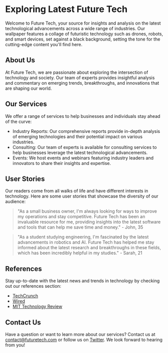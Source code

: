 <!--font:Montserrat-->

# Exploring Latest Future Tech

Welcome to Future Tech, your source for insights and analysis on the latest technological advancements across a wide range of industries. Our wallpaper features a collage of futuristic technology such as drones, robots, and smart devices, set against a black background, setting the tone for the cutting-edge content you'll find here.

## About Us

At Future Tech, we are passionate about exploring the intersection of technology and society. Our team of experts provides insightful analysis and commentary on emerging trends, breakthroughs, and innovations that are shaping our world.

## Our Services

We offer a range of services to help businesses and individuals stay ahead of the curve:

- Industry Reports: Our comprehensive reports provide in-depth analysis of emerging technologies and their potential impact on various industries.
- Consulting: Our team of experts is available for consulting services to help businesses leverage the latest technological advancements.
- Events: We host events and webinars featuring industry leaders and innovators to share their insights and expertise.

## User Stories

Our readers come from all walks of life and have different interests in technology. Here are some user stories that showcase the diversity of our audience:

> "As a small business owner, I'm always looking for ways to improve my operations and stay competitive. Future Tech has been an invaluable resource for me, providing insights into the latest software and tools that can help me save time and money." - John, 35

> "As a student studying engineering, I'm fascinated by the latest advancements in robotics and AI. Future Tech has helped me stay informed about the latest research and breakthroughs in these fields, which has been incredibly helpful in my studies." - Sarah, 21

## References

Stay up-to-date with the latest news and trends in technology by checking out our references section:

- [TechCrunch](#)
- [Wired](#)
- [MIT Technology Review](#)

## Contact Us

Have a question or want to learn more about our services? Contact us at [contact@futuretech.com](mailto:contact@futuretech.com) or follow us on [Twitter](#). We look forward to hearing from you!

<!--

Write me content for website with wallpaper which alt text is:

"A wallpaper featuring a collage of futuristic technology such as drones, robots, and smart devices, set against a black background."

The name/title of the page should not be 1:1 copy of the alt text but rather a real content of the website which is using this wallpaper.

- Use markdown format 
- Start with heading
- Heading should be short and concise
- The content should look like a real website 
- The website should not be about the wallpaper, wallpaper is just a related background
- Heading should be contain work "wallpaper" or "background"
- Include real sections like references, contact, user stories, etc. use things relevant to the page purpose.
- Feel free to use structure like headings, bullets, numbering, blockquotes, paragraphs, horizontal lines, etc.
- You can use formatting like bold or _italic_
- You can include UTF-8 emojis
- Links should be only #hash anchors (and you can refer to the document itself)
- Do not include images


---


# Future Tech: Innovating Our World

Welcome to Future Tech, a website dedicated to exploring the latest advancements in technology and how they are shaping our world. Our wallpaper featuring a collage of futuristic technology such as drones, robots, and smart devices, set against a black background, sets the tone for the cutting-edge content you'll find here.

## About Us

At Future Tech, we believe that staying up-to-date with the latest technological developments is essential for success in today's world. Our team of experts provides insightful analysis and commentary on emerging trends, breakthroughs, and innovations across a wide range of industries.

## Our Services

- Industry Reports: We offer comprehensive reports on emerging technologies and their potential impact on various industries, from healthcare to transportation.
- Consulting: Our team of experts is available for consulting services to help businesses stay ahead of the curve and leverage the latest technological advancements.
- Events: We host events and webinars featuring industry leaders and innovators to share their insights and expertise.

## User Stories

Our readers come from all walks of life and have different interests in technology. Here are some user stories that showcase the diversity of our audience:

> "I'm a small business owner, and I'm always looking for ways to streamline my operations and improve efficiency. Future Tech has been an invaluable resource for me, providing insights into the latest software and tools that can help me save time and money." - John, 35

> "As a student studying engineering, I'm fascinated by the latest advancements in robotics and AI. Future Tech has helped me stay informed about the latest research and breakthroughs in these fields, which has been incredibly helpful in my studies." - Sarah, 21

## References

Stay up-to-date with the latest news and trends in technology by checking out our references section:

- [TechCrunch](#)
- [Wired](#)
- [MIT Technology Review](#)

## Contact Us

Have a question or want to learn more about our services? Contact us at [contact@futuretech.com](mailto:contact@futuretech.com) or follow us on [Twitter](#). We look forward to hearing from you!


---


Heading is too long, rewrite whole content.


---


# Future Tech: Exploring the Latest Advancements in Technology

Welcome to Future Tech, your go-to source for insights and analysis on the latest technological advancements across a wide range of industries. Our wallpaper features a collage of futuristic technology such as drones, robots, and smart devices, set against a black background, setting the tone for the cutting-edge content you'll find here.

## About Us

At Future Tech, we are passionate about exploring the intersection of technology and society. Our team of experts provides insightful analysis and commentary on emerging trends, breakthroughs, and innovations that are shaping our world.

## Our Services

We offer a range of services to help businesses and individuals stay ahead of the curve:

- Industry Reports: Our comprehensive reports provide in-depth analysis of emerging technologies and their potential impact on various industries.
- Consulting: Our team of experts is available for consulting services to help businesses leverage the latest technological advancements.
- Events: We host events and webinars featuring industry leaders and innovators to share their insights and expertise.

## User Stories

Our readers come from all walks of life and have different interests in technology. Here are some user stories that showcase the diversity of our audience:

> "As a small business owner, I'm always looking for ways to improve my operations and stay competitive. Future Tech has been an invaluable resource for me, providing insights into the latest software and tools that can help me save time and money." - John, 35

> "As a student studying engineering, I'm fascinated by the latest advancements in robotics and AI. Future Tech has helped me stay informed about the latest research and breakthroughs in these fields, which has been incredibly helpful in my studies." - Sarah, 21

## References

Stay up-to-date with the latest news and trends in technology by checking out our references section:

- [TechCrunch](#)
- [Wired](#)
- [MIT Technology Review](#)

## Contact Us

Have a question or want to learn more about our services? Contact us at [contact@futuretech.com](mailto:contact@futuretech.com) or follow us on [Twitter](#). We look forward to hearing from you!


---


Heading is too long, rewrite whole content.


---


# Future Tech: Exploring the Latest Advancements in Technology

Welcome to Future Tech, your go-to source for insights and analysis on the latest technological advancements across a wide range of industries. Our wallpaper features a collage of futuristic technology such as drones, robots, and smart devices, set against a black background, setting the tone for the cutting-edge content you'll find here.

## About Us

At Future Tech, we are passionate about exploring the intersection of technology and society. Our team of experts provides insightful analysis and commentary on emerging trends, breakthroughs, and innovations that are shaping our world.

## Services

We offer a range of services to help businesses and individuals stay ahead of the curve:

- Industry Reports: Our comprehensive reports provide in-depth analysis of emerging technologies and their potential impact on various industries.
- Consulting: Our team of experts is available for consulting services to help businesses leverage the latest technological advancements.
- Events: We host events and webinars featuring industry leaders and innovators to share their insights and expertise.

## User Stories

Our readers come from all walks of life and have different interests in technology. Here are some user stories that showcase the diversity of our audience:

> "As a small business owner, I'm always looking for ways to improve my operations and stay competitive. Future Tech has been an invaluable resource for me, providing insights into the latest software and tools that can help me save time and money." - John, 35

> "As a student studying engineering, I'm fascinated by the latest advancements in robotics and AI. Future Tech has helped me stay informed about the latest research and breakthroughs in these fields, which has been incredibly helpful in my studies." - Sarah, 21

## References

Stay up-to-date with the latest news and trends in technology by checking out our references section:

- [TechCrunch](#)
- [Wired](#)
- [MIT Technology Review](#)

## Contact Us

Have a question or want to learn more about our services? Contact us at [contact@futuretech.com](mailto:contact@futuretech.com) or follow us on [Twitter](#). We look forward to hearing from you!


---


Heading is too long, rewrite whole content.


---


# Future Tech: Exploring the Latest in Technology

Welcome to Future Tech, your source for insights and analysis on the latest technological advancements across a wide range of industries. Our wallpaper features a collage of futuristic technology such as drones, robots, and smart devices, set against a black background, setting the tone for the cutting-edge content you'll find here.

## About Us

At Future Tech, we are passionate about exploring the intersection of technology and society. Our team of experts provides insightful analysis and commentary on emerging trends, breakthroughs, and innovations that are shaping our world.

## Our Services

We offer a range of services to help businesses and individuals stay ahead of the curve:

- Industry Reports: Our comprehensive reports provide in-depth analysis of emerging technologies and their potential impact on various industries.
- Consulting: Our team of experts is available for consulting services to help businesses leverage the latest technological advancements.
- Events: We host events and webinars featuring industry leaders and innovators to share their insights and expertise.

## User Stories

Our readers come from all walks of life and have different interests in technology. Here are some user stories that showcase the diversity of our audience:

> "As a small business owner, I'm always looking for ways to improve my operations and stay competitive. Future Tech has been an invaluable resource for me, providing insights into the latest software and tools that can help me save time and money." - John, 35

> "As a student studying engineering, I'm fascinated by the latest advancements in robotics and AI. Future Tech has helped me stay informed about the latest research and breakthroughs in these fields, which has been incredibly helpful in my studies." - Sarah, 21

## References

Stay up-to-date with the latest news and trends in technology by checking out our references section:

- [TechCrunch](#)
- [Wired](#)
- [MIT Technology Review](#)

## Contact Us

Have a question or want to learn more about our services? Contact us at [contact@futuretech.com](mailto:contact@futuretech.com) or follow us on [Twitter](#). We look forward to hearing from you!


---


Write me a Google font which is best fitting for the website.

Pick from the list:
- Lato
- Open Sans
- Roboto
- Lobster
- Exo 2
- Montserrat
- Alegreya
- Inter
- Raleway
- Playfair Display
- Dancing Script
- Futura
- Orbitron
- Barlow Condensed
- Poppins
- IBM Plex Sans
- Great Vibes


Write just the font name nothing else.


---


I recommend using "Montserrat" as the Google font for this website.

-->
